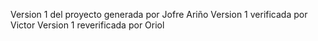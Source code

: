 Version 1 del proyecto generada por Jofre Ariño
Version 1 verificada por Victor
Version 1 reverificada por Oriol